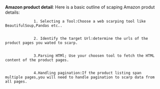 **Amazon product detail**:
                 Here is a basic outline of scaping Amazon produt details:

                 
                 1. Selecting a Tool:Choose a web scarping tool like BeautifulSoup,Pandas etc..

                 
                 2. Identify the target Url:determine the urls of the product pages you wated to scarp.

                 
                 3.Parsing HTMl; Use your choosen tool to fetch the HTML content of the product pages.

                 
                 4.Handling pagination:If the product listing span multiple pages,you will need to handle pagination to scarp data from all pages.
